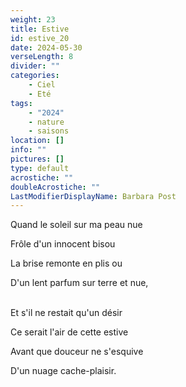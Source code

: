 ```yaml
---
weight: 23
title: Estive
id: estive_20
date: 2024-05-30
verseLength: 8
divider: ""
categories:
    - Ciel
    - Eté
tags:
    - "2024"
    - nature
    - saisons
location: []
info: ""
pictures: []
type: default
acrostiche: ""
doubleAcrostiche: ""
LastModifierDisplayName: Barbara Post
---
```

Quand le soleil sur ma peau nue

Frôle d'un innocent bisou

La brise remonte en plis ou

D'un lent parfum sur terre et nue,

 \
Et s'il ne restait qu'un désir

Ce serait l'air de cette estive

Avant que douceur ne s'esquive

D'un nuage cache-plaisir.
